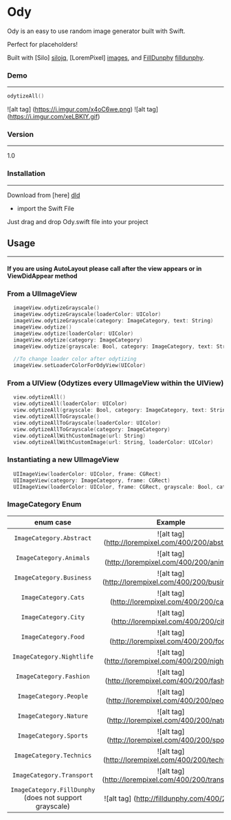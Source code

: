 # Ody

Ody is an easy to use random image generator built with Swift.

Perfect for placeholders!

Built with [Silo] [silojq], [LoremPixel] [images], and [FillDunphy] [filldunphy].

### Demo
---

```swift 
odytizeAll()
``` 

![alt tag] (https://i.imgur.com/x4oC6we.png)  ![alt tag] (https://i.imgur.com/xeLBKIY.gif)

### Version
---
1.0

### Installation
---

Download from [here] [dld]
- import the Swift File

Just drag and drop Ody.swift file into your project

## Usage
---

#### If you are using AutoLayout please call after the view appears or in ViewDidAppear method

### From a UIImageView
```swift
  imageView.odytizeGrayscale()
  imageView.odytizeGrayscale(loaderColor: UIColor)
  imageView.odytizeGrayscale(category: ImageCategory, text: String)
  imageView.odytize()
  imageView.odytize(loaderColor: UIColor)
  imageView.odytize(category: ImageCategory)
  imageView.odytize(grayscale: Bool, category: ImageCategory, text: String)
  
  //To change loader color after odytizing
  imageView.setLoaderColorForOdyView(UIColor)
```

### From a UIView (Odytizes every UIImageView within the UIView)
```swift
  view.odytizeAll()
  view.odytizeAll(loaderColor: UIColor)
  view.odytizeAll(grayscale: Bool, category: ImageCategory, text: String, loaderColor: UIColor)
  view.odytizeAllToGrayscale()
  view.odytizeAllToGrayscale(loaderColor: UIColor)
  view.odytizeAllToGrayscale(category: ImageCategory)
  view.odytizeAllWithCustomImage(url: String)
  view.odytizeAllWithCustomImage(url: String, loaderColor: UIColor)
```

### Instantiating a new UIImageView
```swift
  UIImageView(loaderColor: UIColor, frame: CGRect)
  UIImageView(category: ImageCategory, frame: CGRect)
  UIImageView(loaderColor: UIColor, frame: CGRect, grayscale: Bool, category: ImageCategory, text: String)
```

### ImageCategory Enum

| enum case  | Example  |
| :------------: |:---------------:|
| ``ImageCategory.Abstract``     | ![alt tag] (http://lorempixel.com/400/200/abstract) |
| ``ImageCategory.Animals``     | ![alt tag] (http://lorempixel.com/400/200/animals) |
| ``ImageCategory.Business`` | ![alt tag] (http://lorempixel.com/400/200/business) |
|``ImageCategory.Cats``| ![alt tag] (http://lorempixel.com/400/200/cats) |
|``ImageCategory.City``| ![alt tag] (http://lorempixel.com/400/200/city) |
|``ImageCategory.Food``| ![alt tag] (http://lorempixel.com/400/200/food)|
|``ImageCategory.Nightlife``| ![alt tag] (http://lorempixel.com/400/200/nightlife)|
|``ImageCategory.Fashion``| ![alt tag] (http://lorempixel.com/400/200/fashion)|
|``ImageCategory.People``| ![alt tag] (http://lorempixel.com/400/200/people)|
|``ImageCategory.Nature``| ![alt tag] (http://lorempixel.com/400/200/nature)|
|``ImageCategory.Sports``| ![alt tag] (http://lorempixel.com/400/200/sports)|
|``ImageCategory.Technics``| ![alt tag] (http://lorempixel.com/400/200/technics)|
|``ImageCategory.Transport``| ![alt tag] (http://lorempixel.com/400/200/transport)|
|``ImageCategory.FillDunphy`` (does not support grayscale) | ![alt tag] (http://filldunphy.com/400/200) |

[//]: # (These are reference links used in the body of this note and get stripped out when the markdown processor does its job. There is no need to format nicely because it shouldn't be seen. Thanks SO - http://stackoverflow.com/questions/4823468/store-comments-in-markdown-syntax)


   [dld]: <https://github.com/josejuanqm/Ody/blob/master/Ody/Ody.swift.zip?raw=true>
   [silojq]: <https://github.com/josejuanqm/Silo>
   [images]: <http://lorempixel.com/>
   [filldunphy]: <http://filldunphy.com>


